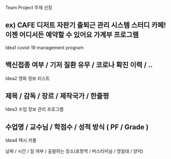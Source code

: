 Team Project 주제 선정

ex)
CAFE 디저트 자판기
출퇴근 관리 시스템
스터디 카페! 이젠 어디서든 예약할 수 있어요
가계부 프로그램
--------------------------------------------------------------------------
Idea1
covid-19 management program

백신접종 여부 / 기저 질환 유무 / 코로나 확진 이력 / ..
--------------------------------------------------------------------------
Idea2
영화 정보 리스트

제목 / 감독 / 장르 / 제작국가 / 한줄평
--------------------------------------------------------------------------
Idea3
수업 정보 관리 프로그램

수업명 / 교수님 / 학점수 / 성적 방식 ( PF / Grade )
--------------------------------------------------------------------------
Idea4
택시 카풀

날짜 / 시간 / 짐 여부 / 출발하는 장소(포항역 / 버스터미널 / 영일대 / 양덕)
